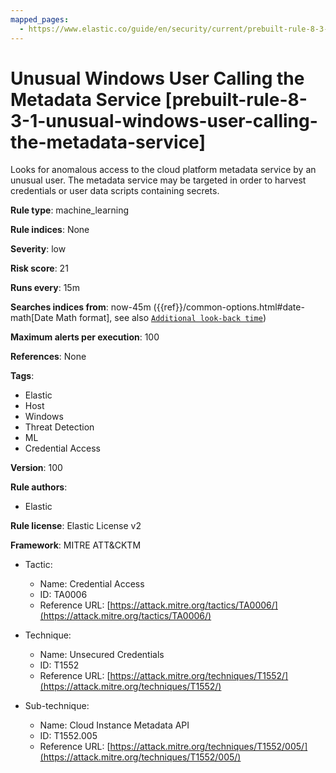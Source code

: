 ```yaml
---
mapped_pages:
  - https://www.elastic.co/guide/en/security/current/prebuilt-rule-8-3-1-unusual-windows-user-calling-the-metadata-service.html
---
```


# Unusual Windows User Calling the Metadata Service [prebuilt-rule-8-3-1-unusual-windows-user-calling-the-metadata-service]

Looks for anomalous access to the cloud platform metadata service by an unusual user. The metadata service may be targeted in order to harvest credentials or user data scripts containing secrets.

**Rule type**: machine_learning

**Rule indices**: None

**Severity**: low

**Risk score**: 21

**Runs every**: 15m

**Searches indices from**: now-45m ({{ref}}/common-options.html#date-math[Date Math format], see also [`Additional look-back time`](docs-content://solutions/security/detect-and-alert/create-detection-rule.md#rule-schedule))

**Maximum alerts per execution**: 100

**References**: None

**Tags**:

* Elastic
* Host
* Windows
* Threat Detection
* ML
* Credential Access

**Version**: 100

**Rule authors**:

* Elastic

**Rule license**: Elastic License v2

**Framework**: MITRE ATT&CKTM

* Tactic:

    * Name: Credential Access
    * ID: TA0006
    * Reference URL: [https://attack.mitre.org/tactics/TA0006/](https://attack.mitre.org/tactics/TA0006/)

* Technique:

    * Name: Unsecured Credentials
    * ID: T1552
    * Reference URL: [https://attack.mitre.org/techniques/T1552/](https://attack.mitre.org/techniques/T1552/)

* Sub-technique:

    * Name: Cloud Instance Metadata API
    * ID: T1552.005
    * Reference URL: [https://attack.mitre.org/techniques/T1552/005/](https://attack.mitre.org/techniques/T1552/005/)


